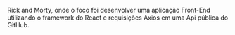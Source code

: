 Rick and Morty, onde o foco foi desenvolver uma aplicação Front-End utilizando o framework do React e requisições Axios em uma Api pública do GitHub.
